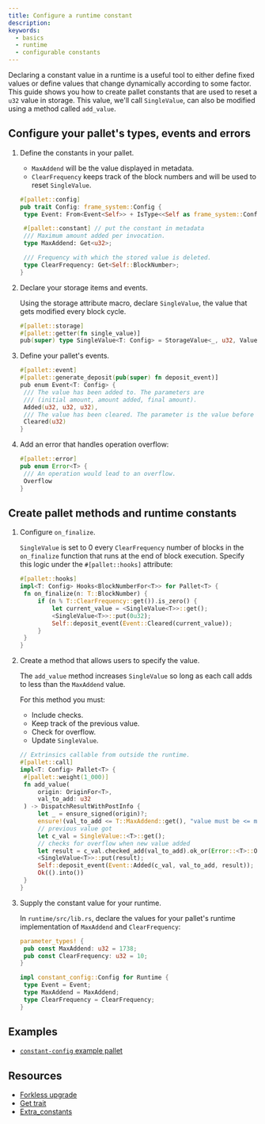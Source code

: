 ```yaml
---
title: Configure a runtime constant
description:
keywords:
  - basics
  - runtime
  - configurable constants
---
```


Declaring a constant value in a runtime is a useful tool to either define fixed values or define values that change dynamically according to some factor.
This guide shows you how to create pallet constants that are used to reset a `u32` value in storage.
This value, we'll call `SingleValue`, can also be modified using a method called `add_value`.

## Configure your pallet's types, events and errors

1. Define the constants in your pallet.

   - `MaxAddend` will be the value displayed in metadata.
   - `ClearFrequency` keeps track of the block numbers and will be used to reset `SingleValue`.

   ```rust
   #[pallet::config]
   pub trait Config: frame_system::Config {
   	type Event: From<Event<Self>> + IsType<<Self as frame_system::Config>::Event>;

   	#[pallet::constant] // put the constant in metadata
   	/// Maximum amount added per invocation.
   	type MaxAddend: Get<u32>;

   	/// Frequency with which the stored value is deleted.
   	type ClearFrequency: Get<Self::BlockNumber>;
   }
   ```

1. Declare your storage items and events.

   Using the storage attribute macro, declare `SingleValue`, the value that gets modified every block cycle.

   ```rust
   #[pallet::storage]
   #[pallet::getter(fn single_value)]
   pub(super) type SingleValue<T: Config> = StorageValue<_, u32, ValueQuery>;
   ```

1. Define your pallet's events.

   ```rust
   #[pallet::event]
   #[pallet::generate_deposit(pub(super) fn deposit_event)]
   pub enum Event<T: Config> {
   	/// The value has been added to. The parameters are
   	/// (initial amount, amount added, final amount).
   	Added(u32, u32, u32),
   	/// The value has been cleared. The parameter is the value before clearing.
   	Cleared(u32)
   }
   ```

1. Add an error that handles operation overflow:

   ```rust
   #[pallet::error]
   pub enum Error<T> {
   	/// An operation would lead to an overflow.
   	Overflow
   }
   ```

## Create pallet methods and runtime constants

1. Configure `on_finalize`.

   `SingleValue` is set to 0 every `ClearFrequency` number of blocks in the `on_finalize` function that
   runs at the end of block execution. Specify this logic under the `#[pallet::hooks]` attribute:

   ```rust
   #[pallet::hooks]
   impl<T: Config> Hooks<BlockNumberFor<T>> for Pallet<T> {
   	fn on_finalize(n: T::BlockNumber) {
   		if (n % T::ClearFrequency::get()).is_zero() {
   			let current_value = <SingleValue<T>>::get();
   			<SingleValue<T>>::put(0u32);
   			Self::deposit_event(Event::Cleared(current_value));
   		}
   	}
   }
   ```

1. Create a method that allows users to specify the value.

   The `add_value` method increases `SingleValue` so long as each call adds to less than the `MaxAddend` value.

   For this method you must:

   - Include checks.
   - Keep track of the previous value.
   - Check for overflow.
   - Update `SingleValue`.

   ```rust
   // Extrinsics callable from outside the runtime.
   #[pallet::call]
   impl<T: Config> Pallet<T> {
   	#[pallet::weight(1_000)]
   	fn add_value(
   		origin: OriginFor<T>,
   		val_to_add: u32
   	) -> DispatchResultWithPostInfo {
   		let _ = ensure_signed(origin)?;
   		ensure!(val_to_add <= T::MaxAddend::get(), "value must be <= maximum add amount constant");
   		// previous value got
   		let c_val = SingleValue::<T>::get();
   		// checks for overflow when new value added
   		let result = c_val.checked_add(val_to_add).ok_or(Error::<T>::Overflow)?;
   		<SingleValue<T>>::put(result);
   		Self::deposit_event(Event::Added(c_val, val_to_add, result));
   		Ok(().into())
   	}
   }
   ```

1. Supply the constant value for your runtime.

   In `runtime/src/lib.rs`, declare the values for your pallet's runtime implementation of `MaxAddend` and `ClearFrequency`:

   ```rust
   parameter_types! {
   	pub const MaxAddend: u32 = 1738;
   	pub const ClearFrequency: u32 = 10;
   }

   impl constant_config::Config for Runtime {
   	type Event = Event;
   	type MaxAddend = MaxAddend;
   	type ClearFrequency = ClearFrequency;
   }
   ```

## Examples

- [`constant-config` example pallet](https://github.com/substrate-developer-hub/substrate-how-to-guides/blob/main/example-code/template-node/pallets/configurable-constant/src/lib.rs)

## Resources

- [Forkless upgrade](/tutorials/get-started/forkless-upgrade/)
- [Get trait](https://paritytech.github.io/substrate/master/frame_support/traits/trait.Get.html)
- [Extra_constants](https://paritytech.github.io/substrate/master/frame_support/attr.pallet.html#extra-constants-palletextra_constants-optional)

